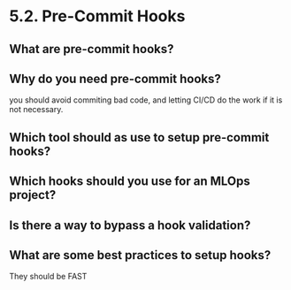 # 5.2. Pre-Commit Hooks

## What are pre-commit hooks?

## Why do you need pre-commit hooks?

you should avoid commiting bad code, and letting CI/CD do the work if it is not necessary.

## Which tool should as use to setup pre-commit hooks?

## Which hooks should you use for an MLOps project?

## Is there a way to bypass a hook validation?

## What are some best practices to setup hooks?

They should be FAST